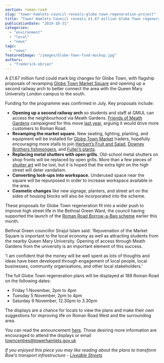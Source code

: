 ```yaml
---
section: roman-road
slug: "tower-hamlets-council-reveals-globe-town-regeneration-project"
title: "Tower Hamlets Council reveals £1.67 million Globe Town regeneration project"
publicationDate: "2019-10-31"
categories: 
  - "environment"
  - "local"
  - "news"
tags: 
  - "news"
featuredImage: "/images/Globe-Town-fund-mockup.jpg"
authors: 
  - "frederick-obrien"
---
```


A £1.67 million fund could mark big changes for Globe Town, with flagship proposals of revamping [Globe Town Market Square](https://romanroadlondon.com/rediscovering-globe-town-market-square/) and opening up a second railway arch to better connect the area with the Queen Mary University London campus to the south.

Funding for the programme was confirmed in July. Key proposals include: 

- **Opening up a second railway arch** so students and staff at QMUL can access the neighbourhood via Meath Gardens. [Friends of Meath Gardens](https://romanroadlondon.com/friends-meath-gardens-mile-end/) campaigned for this move [last year](https://romanroadlondon.com/friends-meath-gardens-underpass-petition/), arguing it would drive more customers to Roman Road.
- **Revamping the market square.** New seating, lighting, planting, and equipment will be installed for [Globe Town Market](https://romanroadlondon.com/globe-town-market/) traders, hopefully encouraging more stalls to join [Herbert’s Fruit and Salad](https://romanroadlondon.com/herberts-fruit-and-salad-globe-town/), [Downey Brothers fishmongers](https://romanroadlondon.com/downey-brother-fishmonger-globe-town-market-roman-road/), and [Fuller’s plants](https://romanroadlondon.com/plant-stall-globe-town-market-square/). 
- **Replacing metal shutters with open grills.** Old-school metal shutters on shop fronts will be replaced by open grills. More than a few pieces of [shutter art](https://romanroadlondon.com/shop-shutter-art-gallery/) will be lost, but it is hoped that the extra light on the high street will deter vandalism.  
- **Converting lock-ups into workspace.** Underused space near the square will be repurposed in order to increase workspace available in the area.  
- **Cosmetic changes** like new signage, planters, and street art on the sides of housing blocks will also be incorporated into the scheme.

These proposals for Globe Town regeneration fit into a wider push to improve high street life in the Bethnal Green Ward, the council having supported the launch of the [Roman Road Borrow-a-Bag scheme](https://romanroadlondon.com/roman-road-to-launch-borrow-a-bag-scheme/) earlier this month. 

Bethnal Green councillor Sirajul Islam said: 'Rejuvenation of the Market Square is important to the local economy as well as attracting students from the nearby Queen Mary University. Opening of access through Meath Gardens from the university is an important element of this success.

'I am confident that the money will be well spent as lots of thoughts and ideas have been developed through engagement of local people, local businesses, community organisations, and other local stakeholders.'

The full Globe Town regeneration plans will be displayed at 189 Roman Road on the following dates:

- Friday 1 November, 2pm to 4pm
- Tuesday 5 November, 2pm to 4pm
- Saturday 9 November, 12.30pm to 3.30pm

The displays are a chance for locals to view the plans and make their own suggestions for improving life on Roman Road West and the surrounding area. 

You can read the announcement [here](https://www.towerhamlets.gov.uk/lgnl/council_and_democracy/consultations/Globe_Town_and_Roman_Road_West_consultation.aspx). Those desiring more information are encouraged to attend the displays or email [towncentres@towerhamlets.gov.uk](mailto:TownCentres@towerhamlets.gov.uk) 

_If you enjoyed this piece you may like reading about the plans to transform Bow’s transport infrastructure - [Liveable Streets](https://romanroadlondon.com/tfl-plans-3-million-transformation-bow-roman-road/)_
